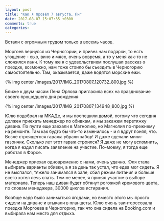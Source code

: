```yaml
---
layout: post
title: "Как я провёл 7 августа, Пн"
date: 2017-08-07 15:07:35 +0300
comments: true
categories: 
---
```

Встали с огромным трудом только в восемь часов.


Моргоев вернулся из Черногории, и привез нам подарки, то есть угощение - сыр, вино и мясо, очень вовремя, а то у меня как-то не сложился ланч. К тому же я с удовольствием послушал рассказ о поездке, возможно, нам тоже стоило бы съездить в Черногорию самостоятельно. Там, оказывается, даже водятся морские ежи.

{% img center /images/2017/IMG_20170807_120732_800.jpg %}

Ближе к двум часам Лена Орлова пригласила всех на празднование своего прошедшего дня рождения

{% img center /images/2017/IMG_20170807_134948_800.jpg %}




Юлю подобрал на МКАДе, и мы поспешили домой, потому что сегодня должен приехать менеджер по обивкам, и мы закажем перетяжку дивана. По пулти еще заехали в Магнолию, но Магнолия по-прежнему на ремонте. Там как будто бы что-то изменилось - и я вдруг понял, что. Возле строящегося гаража убрали забор! И даже сделали мини-газончик. Сколько лет этот гараж строился? Я даже не могу вспомнить, когда я ездил писать заявление на участие. По-моему, я тогда еще работал в Форсе.



Менеджер приехал одновременно с нами, очень удачно. Юля стала выбирать варианты обивки, а я за день так устал, что едва мог сидеть. Я не выспался, тяжело занимался в зале, сбил режим питания и больше всего хотел лечь спать. Тем не менее, я принял участие в выборе материала. Теперь наш диван будет обтянут рогожкой кремового цвета, по словам менеджера, 30000 циклов истирания.


Вообще надо было заниматься ягодами, но вместо этого мы просто сидели на диване и втыкали в планшеты. Юлю очень заинтересовала поездка Моргоева в Черногорию, так что она сидела на Booking.com и выбирала нам место для отдыха.